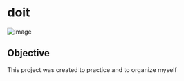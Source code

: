 # doit
![image](https://user-images.githubusercontent.com/53236753/124748881-027f0080-defa-11eb-985c-86316a6ffee9.png)
## Objective
This project was created to practice and to organize myself
